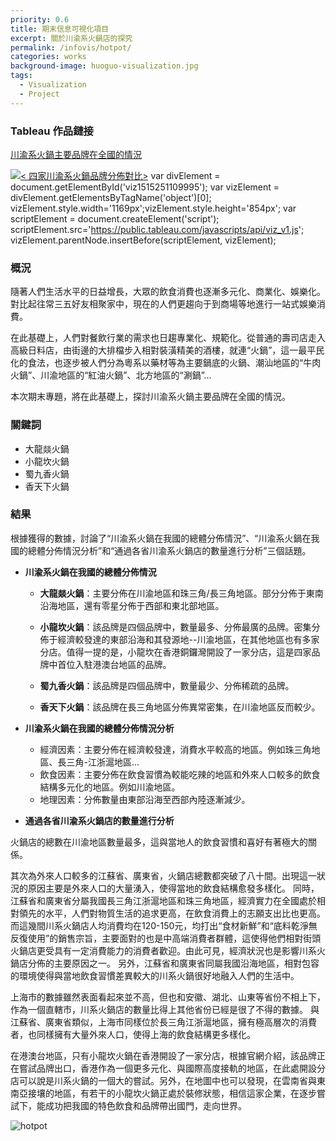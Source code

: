 ```yaml
---
priority: 0.6
title: 期末信息可視化項目
excerpt: 關於川渝系火鍋店的探究
permalink: /infovis/hotpot/
categories: works
background-image: huoguo-visualization.jpg
tags:
  - Visualization
  - Project
---
```



### Tableau 作品鏈接

[川渝系火鍋主要品牌在全國的情況](https://public.tableau.com/views/-_926/1_1?:embed=y&:display_count=yes&publish=yes)

[![< 四家川渝系火鍋品牌分佈對比> ](https://public.tableau.com/static/images/-_/-_926/1_1/1_rss.png)](#) 
var divElement = document.getElementById('viz1515251109995'); var vizElement = divElement.getElementsByTagName('object')\[0\]; vizElement.style.width='1169px';vizElement.style.height='854px'; var scriptElement = document.createElement('script'); scriptElement.src='https://public.tableau.com/javascripts/api/viz_v1.js'; vizElement.parentNode.insertBefore(scriptElement, vizElement);

### 概況

隨著人們生活水平的日益增長，大眾的飲食消費也逐漸多元化、商業化、娛樂化。對比起往常三五好友相聚家中，現在的人們更趨向于到商場等地進行一站式娛樂消費。

在此基礎上，人們對餐飲行業的需求也日趨專業化、規範化。從普通的壽司店走入高級日料店，由街邊的大排檔步入相對裝潢精美的酒樓，就連“火鍋”，這一最平民化的食法，也逐步被人們分為粵系以藥材等為主要鍋底的火鍋、潮汕地區的“牛肉火鍋”、川渝地區的“紅油火鍋”、北方地區的“涮鍋”...

本次期末專題，將在此基礎上，探討川渝系火鍋主要品牌在全國的情況。

### 關鍵詞

- 大龍燚火鍋
- 小龍坎火鍋
- 蜀九香火鍋
- 香天下火鍋

### 結果

根據獲得的數據，討論了“川渝系火鍋在我國的總體分佈情況”、“川渝系火鍋在我國的總體分佈情況分析”和“通過各省川渝系火鍋店的數量進行分析”三個話題。

- **川渝系火鍋在我國的總體分佈情況**

  - **大龍燚火鍋**：主要分佈在川渝地區和珠三角/長三角地區。部分分佈于東南沿海地區，還有零星分佈于西部和東北部地區。

  - **小龍坎火鍋**：該品牌是四個品牌中，數量最多、分佈最廣的品牌。密集分佈于經濟較發達的東部沿海和其發源地--川渝地區，在其他地區也有多家分店。值得一提的是，小龍坎在香港銅鑼灣開設了一家分店，這是四家品牌中首位入駐港澳台地區的品牌。

  - **蜀九香火鍋**：該品牌是四個品牌中，數量最少、分佈稀疏的品牌。

  - **香天下火鍋**：該品牌在長三角地區分佈異常密集，在川渝地區反而較少。

- **川渝系火鍋在我國的總體分佈情況分析**

  - 經濟因素：主要分佈在經濟較發達，消費水平較高的地區。例如珠三角地區、長三角-江浙滬地區...
  - 飲食因素：主要分佈在飲食習慣為較能吃辣的地區和外來人口較多的飲食結構多元化的地區。例如川渝地區。
  - 地理因素：分佈數量由東部沿海至西部內陸逐漸減少。

- **通過各省川渝系火鍋店的數量進行分析**

火鍋店的總數在川渝地區數量最多，這與當地人的飲食習慣和喜好有著極大的關係。

其次為外來人口較多的江蘇省、廣東省，火鍋店總數都突破了八十間。出現這一狀況的原因主要是外來人口的大量湧入，使得當地的飲食結構愈發多樣化。
同時，江蘇省和廣東省分屬我國長三角江浙滬地區和珠三角地區，經濟實力在全國處於相對領先的水平，人們對物質生活的追求更高，在飲食消費上的志願支出比也更高。而這幾間川系火鍋店人均消費均在120-150元，均打出“食材新鮮”和“底料乾淨無反復使用”的銷售宗旨，主要面對的也是中高端消費者群體，這使得他們相對街頭火鍋店更受具有一定消費能力的消費者歡迎。由此可見，經濟狀況也是影響川系火鍋店分佈的主要原因之一。
另外，江蘇省和廣東省同屬我國沿海地區，相對包容的環境使得與當地飲食習慣差異較大的川系火鍋很好地融入人們的生活中。

上海市的數據雖然表面看起來並不高，但也和安徽、湖北、山東等省份不相上下，作為一個直轄市，川系火鍋店的數量比得上其他省份已經是很了不得的數據。
與江蘇省、廣東省類似，上海市同樣位於長三角江浙滬地區，擁有極高層次的消費者，也同樣擁有大量外來人口，使得上海的飲食結構更多樣化。

在港澳台地區，只有小龍坎火鍋在香港開設了一家分店，根據官網介紹，該品牌正在嘗試品牌出口，香港作為一個更多元化、與國際高度接軌的地區，在此處開設分店可以說是川系火鍋的一個大的嘗試。另外，在地圖中也可以發現，在雲南省與東南亞接壤的地區，有若干的小龍坎火鍋正處於裝修狀態，相信這家企業，在逐步嘗試下，能成功把我國的特色飲食和品牌帶出國門，走向世界。


![hotpot](http://image.135editor.com/files/users/126/1261920/201801/AyaZTGry_wmQQ.jpg)
